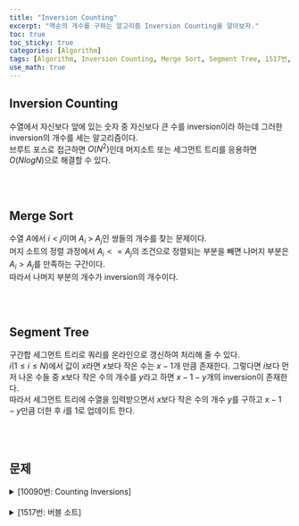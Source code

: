 ```yaml
---
title: "Inversion Counting"
excerpt: "역순의 개수를 구하는 알고리즘 Inversion Counting을 알아보자."
toc: true
toc_sticky: true
categories: [Algorithm]
tags: [Algorithm, Inversion Counting, Merge Sort, Segment Tree, 1517번, 10090번]
use_math: true
---
```


## Inversion Counting
수열에서 자신보다 앞에 있는 숫자 중 자신보다 큰 수를 inversion이라 하는데 그러한 inversion의 개수를 세는 알고리즘이다.<br>
브루트 포스로 접근하면 $O(N^2)$인데 머지소트 또는 세그먼트 트리를 응용하면 $O(NlogN)$으로 해결할 수 있다.

<br>
<br>

## Merge Sort
수열 $A$에서 $i < j$이며 $A_i$ > $A_j$인 쌍들의 개수를 찾는 문제이다. <br>
머지 소트의 정렬 과정에서 $A_i <= A_j$의 조건으로 정렬되는 부분을 빼면 나머지 부분은 $A_i > A_j$를 만족하는 구간이다. <br>
따라서 나머지 부분의 개수가 inversion의 개수이다.

<br>
<br>

## Segment Tree
구간합 세그먼트 트리로 쿼리를 온라인으로 갱신하여 처리해 줄 수 있다. <br>
$i$($1≤i≤N$)에서 값이 $x$라면 $x$보다 작은 수는 $x-1$개 만큼 존재한다. 그렇다면 $i$보다 먼저 나온 수들 중 $x$보다 작은 수의 개수를 $y$라고 하면 $x-1-y$개의 inversion이 존재한다.<br>
따라서 세그먼트 트리에 수열을 입력받으면서 $x$보다 작은 수의 개수 $y$를 구하고 $x-1-y$만큼 더한 후 $i$를 1로 업데이트 한다.

<br>
<br>

## 문제
<details>
<summary p style="cursor:pointer">[10090번: Counting Inversions]</summary>
<div markdown="1">

<br>

<https://www.acmicpc.net/problem/10090>

<br>

1. 머지 소트를 진행하면서 A<sub>i</sub>>A<sub>j</sub>을 만족하는 부분의 개수를 더해준다.

2. 세그먼트 트리로 온라인 쿼리를 처리한다.

<details>
<summary p style="cursor:pointer">코드(머지 소트)</summary>
<div markdown="1">

```java
import java.io.*;
import java.util.*;

public class Main {

    static FastIO io = new FastIO();
    static int N;
    static long res;
    static int[] arr, sorted;

    public static void main(String... args) throws IOException {
        N = io.nextInt();
        arr = new int[N]; sorted = new int[N];
        for (int i = 0; i < N; i++) {
            arr[i] = io.nextInt();
        }

        mergeSort(0, N - 1);

        io.write(res);
    }

    private static void merge(int s, int m, int e) {
        int i = s, j = m + 1, k = s;

        while (i <= m && j <= e) {
            if (arr[i] <= arr[j])
                sorted[k++] = arr[i++];
            else {
                sorted[k++] = arr[j++];
                res += m - i + 1;
            }
        }

        while (i <= m) {
            sorted[k++] = arr[i++];
        }

        while (j <= e) {
            sorted[k++] = arr[j++];
        }

        while (s <= e) {
            arr[s] = sorted[s++];
        }
    }

    private static void mergeSort(int s, int e) {
        if (s < e) {
            int m = (s + e) >>> 1;
            mergeSort(s, m);
            mergeSort(m + 1, e);
            merge(s, m, e);
        }
    }
}

class FastIO { ... }	// 생략
```

</div>
</details>

<details>
<summary p style="cursor:pointer">코드(세그먼트 트리)</summary>
<div markdown="1">

```java
import java.io.*;
import java.util.*;

public class Main {

    static FastIO io = new FastIO();
    static int N;
    static int[] tree;
    static long res;

    public static void main(String... args) throws IOException {
        N = io.nextInt();
        tree = new int[1 << (int)Math.ceil(Math.log(N) / Math.log(2)) + 1];

        for (int i = 1; i < N + 1; i++) {
            int x = io.nextInt();
            res += x - 1 - query(1, x - 1, 1, 1, N);
            update(x, 1, 1, N);
        }

        io.write(res);
    }

    private static int update(int idx, int node, int start, int end) {
        if (idx < start || idx > end)
            return tree[node];
        if (start == end)
            return ++tree[node];
        int m = (start + end) >>> 1;
        return tree[node] = update(idx, node * 2, start, m) + update(idx, node * 2 + 1, m + 1, end);
    }

    private static int query(int left, int right, int node, int start, int end) {
        if (left > end || right < start)
            return 0;
        if (left <= start && end <= right)
            return tree[node];
        int m = (start + end) >>> 1;
        return query(left, right, node * 2, start, m) + query(left, right, node * 2 + 1, m + 1, end);
    }

}

class FastIO { ... }	// 생략
```

</div>
</details>

</div>
</details>

<br>

<details>
<summary p style="cursor:pointer">[1517번: 버블 소트]</summary>
<div markdown="1">

<br>

<https://www.acmicpc.net/problem/1517>

<br>
N이 최대 500000이기 때문에 향상된 버블 소트를 구현해서 카운팅을 하는 방법으로는 해결할 수 없다. 마찬가지로 머지 소트의 진행과정에서 카운트를 해서 *O(NlogN)*에 해결할 수 있다.

<details>
<summary p style="cursor:pointer">코드</summary>
<div markdown="1">

```java
import java.io.*;
import java.util.*;

public class Main {

    static FastIO io = new FastIO();
    static int N;
    static long res;
    static int[] arr, sorted;

    public static void main(String... args) throws IOException {
        N = io.nextInt();
        arr = new int[N]; sorted = new int[N];
        for (int i = 0; i < N; i++) {
            arr[i] = io.nextInt();
        }

        mergeSort(0, N - 1);

        io.write(res);
    }

    private static void merge(int s, int m, int e) {
        int i = s, j = m + 1, k = s;

        while (i <= m && j <= e) {
            if (arr[i] <= arr[j])
                sorted[k++] = arr[i++];
            else {
                sorted[k++] = arr[j++];
                res += m - i + 1;
            }
        }

        while (i <= m) {
            sorted[k++] = arr[i++];
        }

        while (j <= e) {
            sorted[k++] = arr[j++];
        }

        while (s <= e) {
            arr[s] = sorted[s++];
        }
    }

    private static void mergeSort(int s, int e) {
        if (s < e) {
            int m = (s + e) >>> 1;
            mergeSort(s, m);
            mergeSort(m + 1, e);
            merge(s, m, e);
        }
    }
}

class FastIO { ... }	// 생략
```

</div>
</details>

</div>
</details>

<br>
<br>